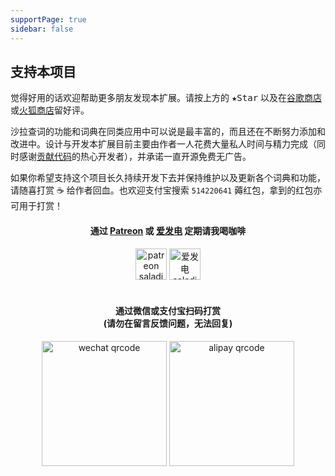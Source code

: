 ```yaml
---
supportPage: true
sidebar: false
---
```


<h2 id="reward">支持本项目</h2>

觉得好用的话欢迎帮助更多朋友发现本扩展。请按上方的 <kbd>★Star</kbd> 以及在[谷歌商店](https://chrome.google.com/webstore/detail/cdonnmffkdaoajfknoeeecmchibpmkmg/reviews?hl=en)或[火狐商店](https://addons.mozilla.org/firefox/addon/ext-saladict/)留好评。

沙拉查词的功能和词典在同类应用中可以说是最丰富的，而且还在不断努力添加和改进中。设计与开发本扩展目前主要由作者一人花费大量私人时间与精力完成（同时感谢[贡献代码](https://github.com/crimx/ext-saladict/graphs/contributors)的热心开发者），并承诺一直开源免费无广告。

如果你希望支持这个项目长久持续开发下去并保持维护以及更新各个词典和功能，请随喜打赏 :coffee: 给作者回血。也欢迎支付宝搜索 `514220641` 薅红包，拿到的红包亦可用于打赏！

<h4 align="center">通过 <a href="https://www.patreon.com/saladict" target="_blank">Patreon</a> 或 <a href="https://afdian.net/@crimx" target="_blank">爱发电</a> 定期请我喝咖啡</h4>

<div align="center">
  <a href="https://www.patreon.com/saladict" target="_blank"><img height="50" src="https://github.com/crimx/crx-saladict/wiki/images/patreon.png" alt="patreon saladict"></a>
  <a href="https://afdian.net/@crimx" target="_blank"><img height="50" src="https://github.com/crimx/crx-saladict/wiki/images/afdian.png" alt="爱发电 saladict"></a>
</div>

<br>

<h4 align="center">通过微信或支付宝扫码打赏<br>(请勿在留言反馈问题，无法回复)</h4>

<div align="center">
  <img height="200" src="https://github.com/crimx/crx-saladict/wiki/images/wechat.png" alt="wechat qrcode">
  <img height="200" src="https://github.com/crimx/crx-saladict/wiki/images/alipay.png" alt="alipay qrcode">
</div>
